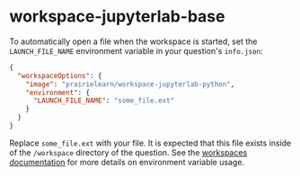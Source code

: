 # workspace-jupyterlab-base

To automatically open a file when the workspace is started, set the `LAUNCH_FILE_NAME` environment variable in your question's `info.json`:

```json
{
  "workspaceOptions": {
    "image": "prairielearn/workspace-jupyterlab-python",
    "environment": {
      "LAUNCH_FILE_NAME": "some_file.ext"
    }
  }
}
```

Replace `some_file.ext` with your file. It is expected that this file exists inside of the `/workspace` directory of the question. See the [workspaces documentation](https://prairielearn.readthedocs.io/en/latest/workspaces/) for more details on environment variable usage.
